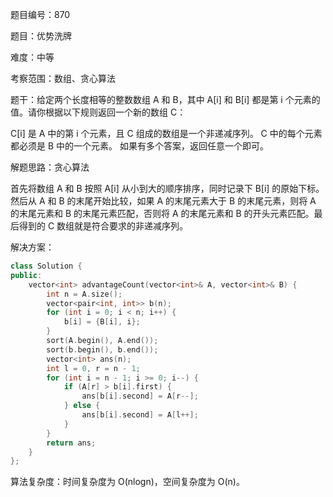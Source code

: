 题目编号：870

题目：优势洗牌

难度：中等

考察范围：数组、贪心算法

题干：给定两个长度相等的整数数组 A 和 B，其中 A[i] 和 B[i] 都是第 i 个元素的值。请你根据以下规则返回一个新的数组 C：

C[i] 是 A 中的第 i 个元素，且 C 组成的数组是一个非递减序列。
C 中的每个元素都必须是 B 中的一个元素。
如果有多个答案，返回任意一个即可。

解题思路：贪心算法

首先将数组 A 和 B 按照 A[i] 从小到大的顺序排序，同时记录下 B[i] 的原始下标。然后从 A 和 B 的末尾开始比较，如果 A 的末尾元素大于 B 的末尾元素，则将 A 的末尾元素和 B 的末尾元素匹配，否则将 A 的末尾元素和 B 的开头元素匹配。最后得到的 C 数组就是符合要求的非递减序列。

解决方案：

```cpp
class Solution {
public:
    vector<int> advantageCount(vector<int>& A, vector<int>& B) {
        int n = A.size();
        vector<pair<int, int>> b(n);
        for (int i = 0; i < n; i++) {
            b[i] = {B[i], i};
        }
        sort(A.begin(), A.end());
        sort(b.begin(), b.end());
        vector<int> ans(n);
        int l = 0, r = n - 1;
        for (int i = n - 1; i >= 0; i--) {
            if (A[r] > b[i].first) {
                ans[b[i].second] = A[r--];
            } else {
                ans[b[i].second] = A[l++];
            }
        }
        return ans;
    }
};
```

算法复杂度：时间复杂度为 O(nlogn)，空间复杂度为 O(n)。